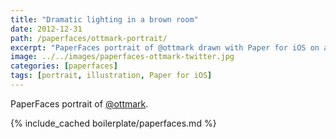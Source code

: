 ```yaml
---
title: "Dramatic lighting in a brown room"
date: 2012-12-31
path: /paperfaces/ottmark-portrait/
excerpt: "PaperFaces portrait of @ottmark drawn with Paper for iOS on an iPad."
image: ../../images/paperfaces-ottmark-twitter.jpg
categories: [paperfaces]
tags: [portrait, illustration, Paper for iOS]
---
```


PaperFaces portrait of [@ottmark](https://twitter.com/ottmark).

{% include_cached boilerplate/paperfaces.md %}
